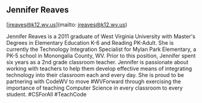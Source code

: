 ## Jennifer Reaves

[jreaves@k12.wv.us](mailto: jreaves@k12.wv.us)

Jennifer Reaves is a 2011 graduate of West Virginia University with Master's Degrees in Elementary Education K-6 and Reading PK-Adult. She is currently the Technology Integration Specialist for Mylan Park Elementary, a PK-5 school in Monongalia County, WV. Prior to this position, Jennifer spent six years as a 2nd grade classroom teacher. Jennifer is passionate about working with teachers to help them develop effective means of integrating technology into their classroom each and every day. She is proud to be partnering with CodeWV to move #WVForward through exercising the importance of teaching Computer Science in every classroom to every student. #CSForAll #TeachCode
